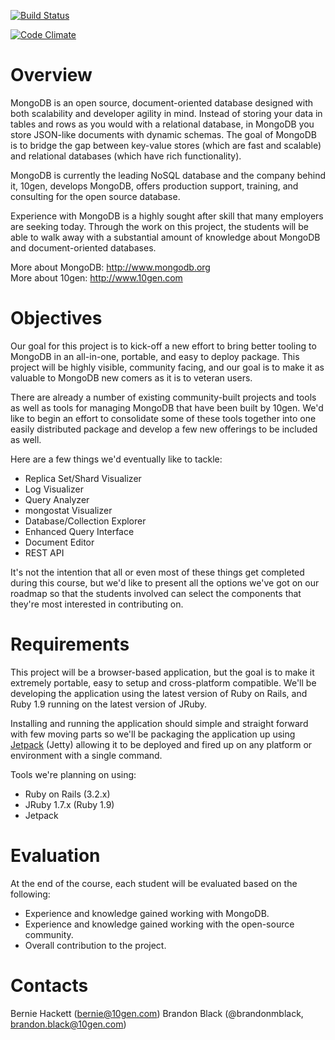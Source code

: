 [![Build Status](https://travis-ci.org/brandonblack/mongo-tools.png)](https://travis-ci.org/brandonblack/mongo-tools)

[![Code Climate](https://codeclimate.com/badge.png)](https://codeclimate.com/github/brandonblack/mongo-tools)

Overview
========

MongoDB is an open source, document-oriented database designed with both scalability and developer agility in mind. Instead of storing your data in tables and rows as you would with a relational database, in MongoDB you store JSON-like documents with dynamic schemas. The goal of MongoDB is to bridge the gap between key-value stores (which are fast and scalable) and relational databases (which have rich functionality).

MongoDB is currently the leading NoSQL database and the company behind it, 10gen, develops MongoDB, offers production support, training, and consulting for the open source database.

Experience with MongoDB is a highly sought after skill that many employers are seeking today. Through the work on this project, the students will be able to walk away with a substantial amount of knowledge about MongoDB and document-oriented databases.

More about MongoDB: <http://www.mongodb.org><br>
More about 10gen: <http://www.10gen.com>

Objectives
==========

Our goal for this project is to kick-off a new effort to bring better tooling to MongoDB in an all-in-one, portable, and easy to deploy package. This project will be highly visible, community facing, and our goal is to make it as valuable to MongoDB new comers as it is to veteran users.

There are already a number of existing community-built projects and tools as well as tools for managing MongoDB that have been built by 10gen. We'd like to begin an effort to consolidate some of these tools together into one easily distributed package and develop a few new offerings to be included as well.

Here are a few things we'd eventually like to tackle:

* Replica Set/Shard Visualizer
* Log Visualizer
* Query Analyzer
* mongostat Visualizer
* Database/Collection Explorer
* Enhanced Query Interface
* Document Editor
* REST API

It's not the intention that all or even most of these things get completed during this course, but we'd like to present all the options we've got on our roadmap so that the students involved can select the components that they're most interested in contributing on. 

Requirements
============

This project will be a browser-based application, but the goal is to make it extremely portable, easy to setup and cross-platform compatible. We'll be developing the application using the latest version of Ruby on Rails, and Ruby 1.9 running on the latest version of JRuby.

Installing and running the application should simple and straight forward with few moving parts so we'll be packaging the application up using [Jetpack](https://github.com/square/jetpack) (Jetty) allowing it to be deployed and fired up on any platform or environment with a single command.

Tools we're planning on using:

* Ruby on Rails (3.2.x)
* JRuby 1.7.x (Ruby 1.9)
* Jetpack

Evaluation
==========

At the end of the course, each student will be evaluated based on the following:

* Experience and knowledge gained working with MongoDB.
* Experience and knowledge gained working with the open-source community.
* Overall contribution to the project.

Contacts
========
Bernie Hackett (<bernie@10gen.com>)
Brandon Black (@brandonmblack, <brandon.black@10gen.com>)
